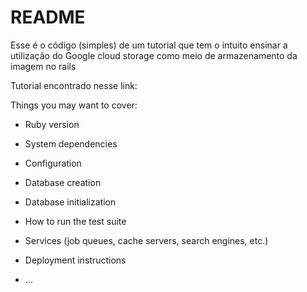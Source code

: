 # README

Esse é o código (simples) de um tutorial que tem o intuito ensinar a utilização do Google cloud storage como meio de armazenamento da imagem no rails

Tutorial encontrado nesse link:

Things you may want to cover:

* Ruby version

* System dependencies

* Configuration

* Database creation

* Database initialization

* How to run the test suite

* Services (job queues, cache servers, search engines, etc.)

* Deployment instructions

* ...
